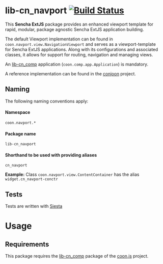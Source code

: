 # lib-cn_navport  [![Build Status](https://travis-ci.org/coon/lib-cn_navport.svg?branch=master)](https://travis-ci.org/coon/lib-cn_navport)
This **Sencha ExtJS** package provides an enhanced viewport template for rapid, 
modular, package agnostic Sencha ExtJS application building.

The default Viewport implementation can be found in `coon.navport.view.NavigationViewport` 
and serves as a viewport-template for Sencha ExtJS applications. Along with its configurations and
associated classes, it allows for support for routing, navigation and managing views.

An [lib-cn_comp](https://github.com/coon-js/lib-cn_comp) application (`coon.comp.app.Application`) is mandatory.

A reference implementation can be found in the [conjoon](https://github.com/conjoon) project.

## Naming
The following naming conventions apply:

#### Namespace
`coon.navport.*`
#### Package name
`lib-cn_navport`
#### Shorthand to be used with providing aliases
`cn_navport`

**Example:**
Class `coon.navport.view.ContentContainer` has the alias `widget.cn_navport-conctr`

## Tests
Tests are written with [Siesta](https://bryntum.com/siesta)

# Usage
## Requirements
This package requires the [lib-cn_comp](https://github.com/coon-js/lib-cn_comp) package of the [coon.js](https://github.com/coon-js) project.

